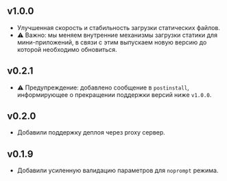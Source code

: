 ## v1.0.0

-  Улучшенная скорость и стабильность загрузки статических файлов.
- ⚠️ Важно: мы меняем внутренние механизмы загрузки статики для мини-приложений, в связи с этим выпускаем новую версию до которой необходимо обновиться.

## v0.2.1

- ⚠️ Предупреждение: добавлено сообщение в `postinstall`, информирующее о прекращении поддержки версий ниже `v1.0.0`. 

## v0.2.0

- Добавили поддержку деплоя через proxy сервер.

## v0.1.9

- Добавили усиленную валидацию параметров для `noprompt` режима.
